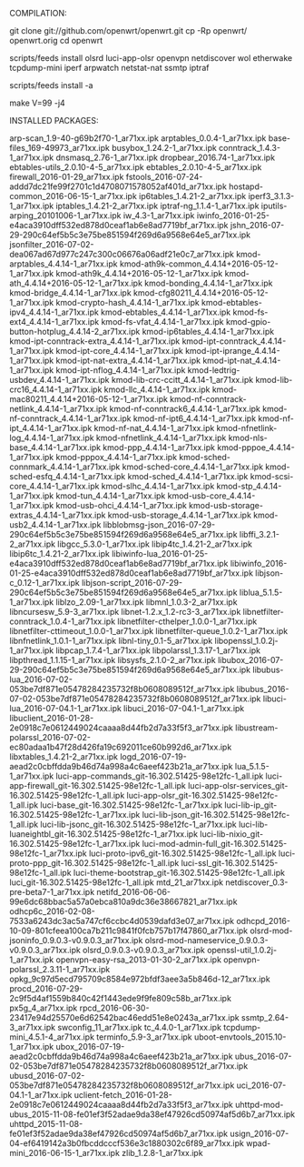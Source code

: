 COMPILATION:

git clone git://github.com/openwrt/openwrt.git
cp -Rp openwrt/ openwrt.orig
cd openwrt

scripts/feeds install olsrd luci-app-olsr openvpn netdiscover wol etherwake tcpdump-mini iperf arpwatch netstat-nat ssmtp iptraf 

scripts/feeds install -a

make V=99 -j4


INSTALLED PACKAGES:

arp-scan_1.9-40-g69b2f70-1_ar71xx.ipk
arptables_0.0.4-1_ar71xx.ipk
base-files_169-49973_ar71xx.ipk
busybox_1.24.2-1_ar71xx.ipk
conntrack_1.4.3-1_ar71xx.ipk
dnsmasq_2.76-1_ar71xx.ipk
dropbear_2016.74-1_ar71xx.ipk
ebtables-utils_2.0.10-4-5_ar71xx.ipk
ebtables_2.0.10-4-5_ar71xx.ipk
firewall_2016-01-29_ar71xx.ipk
fstools_2016-07-24-addd7dc21fe99f2701c1d4708071578052af401d_ar71xx.ipk
hostapd-common_2016-06-15-1_ar71xx.ipk
ip6tables_1.4.21-2_ar71xx.ipk
iperf3_3.1.3-1_ar71xx.ipk
iptables_1.4.21-2_ar71xx.ipk
iptraf-ng_1.1.4-1_ar71xx.ipk
iputils-arping_20101006-1_ar71xx.ipk
iw_4.3-1_ar71xx.ipk
iwinfo_2016-01-25-e4aca3910dff532ed878d0ceaf1ab6e8ad7719bf_ar71xx.ipk
jshn_2016-07-29-290c64ef5b5c3e75be851594f269d6a9568e64e5_ar71xx.ipk
jsonfilter_2016-07-02-dea067ad67d977c247c300c06676a06adf21e0c7_ar71xx.ipk
kmod-arptables_4.4.14-1_ar71xx.ipk
kmod-ath9k-common_4.4.14+2016-05-12-1_ar71xx.ipk
kmod-ath9k_4.4.14+2016-05-12-1_ar71xx.ipk
kmod-ath_4.4.14+2016-05-12-1_ar71xx.ipk
kmod-bonding_4.4.14-1_ar71xx.ipk
kmod-bridge_4.4.14-1_ar71xx.ipk
kmod-cfg80211_4.4.14+2016-05-12-1_ar71xx.ipk
kmod-crypto-hash_4.4.14-1_ar71xx.ipk
kmod-ebtables-ipv4_4.4.14-1_ar71xx.ipk
kmod-ebtables_4.4.14-1_ar71xx.ipk
kmod-fs-ext4_4.4.14-1_ar71xx.ipk
kmod-fs-vfat_4.4.14-1_ar71xx.ipk
kmod-gpio-button-hotplug_4.4.14-2_ar71xx.ipk
kmod-ip6tables_4.4.14-1_ar71xx.ipk
kmod-ipt-conntrack-extra_4.4.14-1_ar71xx.ipk
kmod-ipt-conntrack_4.4.14-1_ar71xx.ipk
kmod-ipt-core_4.4.14-1_ar71xx.ipk
kmod-ipt-iprange_4.4.14-1_ar71xx.ipk
kmod-ipt-nat-extra_4.4.14-1_ar71xx.ipk
kmod-ipt-nat_4.4.14-1_ar71xx.ipk
kmod-ipt-nflog_4.4.14-1_ar71xx.ipk
kmod-ledtrig-usbdev_4.4.14-1_ar71xx.ipk
kmod-lib-crc-ccitt_4.4.14-1_ar71xx.ipk
kmod-lib-crc16_4.4.14-1_ar71xx.ipk
kmod-llc_4.4.14-1_ar71xx.ipk
kmod-mac80211_4.4.14+2016-05-12-1_ar71xx.ipk
kmod-nf-conntrack-netlink_4.4.14-1_ar71xx.ipk
kmod-nf-conntrack6_4.4.14-1_ar71xx.ipk
kmod-nf-conntrack_4.4.14-1_ar71xx.ipk
kmod-nf-ipt6_4.4.14-1_ar71xx.ipk
kmod-nf-ipt_4.4.14-1_ar71xx.ipk
kmod-nf-nat_4.4.14-1_ar71xx.ipk
kmod-nfnetlink-log_4.4.14-1_ar71xx.ipk
kmod-nfnetlink_4.4.14-1_ar71xx.ipk
kmod-nls-base_4.4.14-1_ar71xx.ipk
kmod-ppp_4.4.14-1_ar71xx.ipk
kmod-pppoe_4.4.14-1_ar71xx.ipk
kmod-pppox_4.4.14-1_ar71xx.ipk
kmod-sched-connmark_4.4.14-1_ar71xx.ipk
kmod-sched-core_4.4.14-1_ar71xx.ipk
kmod-sched-esfq_4.4.14-1_ar71xx.ipk
kmod-sched_4.4.14-1_ar71xx.ipk
kmod-scsi-core_4.4.14-1_ar71xx.ipk
kmod-slhc_4.4.14-1_ar71xx.ipk
kmod-stp_4.4.14-1_ar71xx.ipk
kmod-tun_4.4.14-1_ar71xx.ipk
kmod-usb-core_4.4.14-1_ar71xx.ipk
kmod-usb-ohci_4.4.14-1_ar71xx.ipk
kmod-usb-storage-extras_4.4.14-1_ar71xx.ipk
kmod-usb-storage_4.4.14-1_ar71xx.ipk
kmod-usb2_4.4.14-1_ar71xx.ipk
libblobmsg-json_2016-07-29-290c64ef5b5c3e75be851594f269d6a9568e64e5_ar71xx.ipk
libffi_3.2.1-2_ar71xx.ipk
libgcc_5.3.0-1_ar71xx.ipk
libip4tc_1.4.21-2_ar71xx.ipk
libip6tc_1.4.21-2_ar71xx.ipk
libiwinfo-lua_2016-01-25-e4aca3910dff532ed878d0ceaf1ab6e8ad7719bf_ar71xx.ipk
libiwinfo_2016-01-25-e4aca3910dff532ed878d0ceaf1ab6e8ad7719bf_ar71xx.ipk
libjson-c_0.12-1_ar71xx.ipk
libjson-script_2016-07-29-290c64ef5b5c3e75be851594f269d6a9568e64e5_ar71xx.ipk
liblua_5.1.5-1_ar71xx.ipk
liblzo_2.09-1_ar71xx.ipk
libmnl_1.0.3-2_ar71xx.ipk
libncursesw_5.9-3_ar71xx.ipk
libnet-1.2.x_1.2-rc3-3_ar71xx.ipk
libnetfilter-conntrack_1.0.4-1_ar71xx.ipk
libnetfilter-cthelper_1.0.0-1_ar71xx.ipk
libnetfilter-cttimeout_1.0.0-1_ar71xx.ipk
libnetfilter-queue_1.0.2-1_ar71xx.ipk
libnfnetlink_1.0.1-1_ar71xx.ipk
libnl-tiny_0.1-5_ar71xx.ipk
libopenssl_1.0.2j-1_ar71xx.ipk
libpcap_1.7.4-1_ar71xx.ipk
libpolarssl_1.3.17-1_ar71xx.ipk
libpthread_1.1.15-1_ar71xx.ipk
libsysfs_2.1.0-2_ar71xx.ipk
libubox_2016-07-29-290c64ef5b5c3e75be851594f269d6a9568e64e5_ar71xx.ipk
libubus-lua_2016-07-02-053be7df871e05478284235732f8b0608089512f_ar71xx.ipk
libubus_2016-07-02-053be7df871e05478284235732f8b0608089512f_ar71xx.ipk
libuci-lua_2016-07-04.1-1_ar71xx.ipk
libuci_2016-07-04.1-1_ar71xx.ipk
libuclient_2016-01-28-2e0918c7e0612449024caaaa8d44fb2d7a33f5f3_ar71xx.ipk
libustream-polarssl_2016-07-02-ec80adaa1b47f28d426fa19c692011ce60b992d6_ar71xx.ipk
libxtables_1.4.21-2_ar71xx.ipk
logd_2016-07-19-aead2c0cbffdda9b46d74a998a4c6aeef423b21a_ar71xx.ipk
lua_5.1.5-1_ar71xx.ipk
luci-app-commands_git-16.302.51425-98e12fc-1_all.ipk
luci-app-firewall_git-16.302.51425-98e12fc-1_all.ipk
luci-app-olsr-services_git-16.302.51425-98e12fc-1_all.ipk
luci-app-olsr_git-16.302.51425-98e12fc-1_all.ipk
luci-base_git-16.302.51425-98e12fc-1_ar71xx.ipk
luci-lib-ip_git-16.302.51425-98e12fc-1_ar71xx.ipk
luci-lib-json_git-16.302.51425-98e12fc-1_all.ipk
luci-lib-jsonc_git-16.302.51425-98e12fc-1_ar71xx.ipk
luci-lib-luaneightbl_git-16.302.51425-98e12fc-1_ar71xx.ipk
luci-lib-nixio_git-16.302.51425-98e12fc-1_ar71xx.ipk
luci-mod-admin-full_git-16.302.51425-98e12fc-1_ar71xx.ipk
luci-proto-ipv6_git-16.302.51425-98e12fc-1_all.ipk
luci-proto-ppp_git-16.302.51425-98e12fc-1_all.ipk
luci-ssl_git-16.302.51425-98e12fc-1_all.ipk
luci-theme-bootstrap_git-16.302.51425-98e12fc-1_all.ipk
luci_git-16.302.51425-98e12fc-1_all.ipk
mtd_21_ar71xx.ipk
netdiscover_0.3-pre-beta7-1_ar71xx.ipk
netifd_2016-06-06-99e6dc68bbac5a57a0ebca810a9dc36e38667821_ar71xx.ipk
odhcp6c_2016-02-08-7533a6243dc3ac5a747cf6ccbc4d0539dafd3e07_ar71xx.ipk
odhcpd_2016-10-09-801cfeea100ca7b211c9841f0fcb757b17f47860_ar71xx.ipk
olsrd-mod-jsoninfo_0.9.0.3-v0.9.0.3_ar71xx.ipk
olsrd-mod-nameservice_0.9.0.3-v0.9.0.3_ar71xx.ipk
olsrd_0.9.0.3-v0.9.0.3_ar71xx.ipk
openssl-util_1.0.2j-1_ar71xx.ipk
openvpn-easy-rsa_2013-01-30-2_ar71xx.ipk
openvpn-polarssl_2.3.11-1_ar71xx.ipk
opkg_9c97d5ecd795709c8584e972bfdf3aee3a5b846d-12_ar71xx.ipk
procd_2016-07-29-2c9f5d4af1559b840c42f1443ede9f9fe809c58b_ar71xx.ipk
px5g_4_ar71xx.ipk
rpcd_2016-06-30-23417e94d25570e6d62542bac46edd51e8e0243a_ar71xx.ipk
ssmtp_2.64-3_ar71xx.ipk
swconfig_11_ar71xx.ipk
tc_4.4.0-1_ar71xx.ipk
tcpdump-mini_4.5.1-4_ar71xx.ipk
terminfo_5.9-3_ar71xx.ipk
uboot-envtools_2015.10-1_ar71xx.ipk
ubox_2016-07-19-aead2c0cbffdda9b46d74a998a4c6aeef423b21a_ar71xx.ipk
ubus_2016-07-02-053be7df871e05478284235732f8b0608089512f_ar71xx.ipk
ubusd_2016-07-02-053be7df871e05478284235732f8b0608089512f_ar71xx.ipk
uci_2016-07-04.1-1_ar71xx.ipk
uclient-fetch_2016-01-28-2e0918c7e0612449024caaaa8d44fb2d7a33f5f3_ar71xx.ipk
uhttpd-mod-ubus_2015-11-08-fe01ef3f52adae9da38ef47926cd50974af5d6b7_ar71xx.ipk
uhttpd_2015-11-08-fe01ef3f52adae9da38ef47926cd50974af5d6b7_ar71xx.ipk
usign_2016-07-04-ef6419142a3b0fbcddcccf536e3c1880302c6f89_ar71xx.ipk
wpad-mini_2016-06-15-1_ar71xx.ipk
zlib_1.2.8-1_ar71xx.ipk

